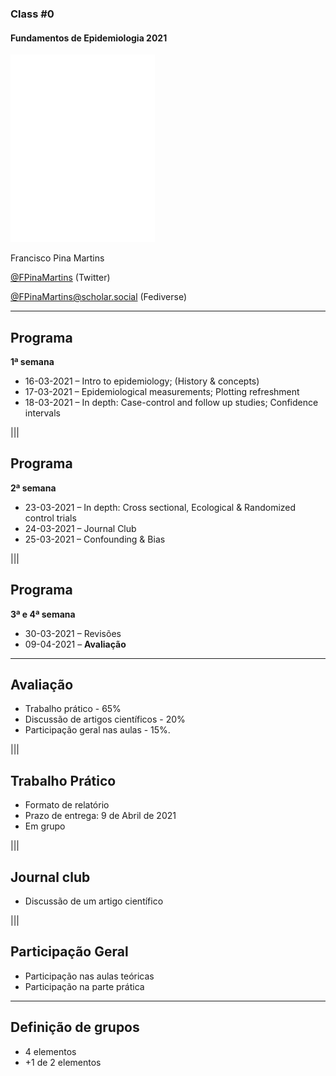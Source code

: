### Class #0

#### Fundamentos de Epidemiologia 2021

<img src="common/logo-FCUL.png" style="background:none; border:none; box-shadow:none;">

Francisco Pina Martins

[@FPinaMartins](https://twitter.com/FPinaMartins) (Twitter)

[@FPinaMartins@scholar.social](https://scholar.social/@FPinaMartins) (Fediverse)

---

## Programa

**1ª semana**

* 16-03-2021 – Intro to epidemiology; (History & concepts)
* 17-03-2021 – Epidemiological measurements; Plotting refreshment
* 18-03-2021 – In depth: Case-control and follow up studies; Confidence intervals

|||

## Programa

**2ª semana**

* 23-03-2021 – In depth: Cross sectional, Ecological & Randomized control trials
* 24-03-2021 – Journal Club
* 25-03-2021 – Confounding & Bias

|||

## Programa

**3ª e 4ª semana**

* 30-03-2021 – Revisões
* 09-04-2021 – **Avaliação**

---

## Avaliação

* Trabalho prático - 65% <!-- .element: class="fragment" data-fragment-index="1" -->
* Discussão de artigos científicos - 20%  <!-- .element: class="fragment" data-fragment-index="2" -->
* Participação geral nas aulas - 15%. <!-- .element: class="fragment" data-fragment-index="3" -->

|||

## Trabalho Prático

* Formato de relatório <!-- .element: class="fragment" data-fragment-index="1" -->
* Prazo de entrega: 9 de Abril de 2021 <!-- .element: class="fragment" data-fragment-index="2" -->
* Em grupo <!-- .element: class="fragment" data-fragment-index="3" -->

|||

## Journal club

* Discussão de um artigo científico <!-- .element: class="fragment" data-fragment-index="1" -->

|||

## Participação Geral

* Participação nas aulas teóricas <!-- .element: class="fragment" data-fragment-index="1" -->
* Participação na parte prática <!-- .element: class="fragment" data-fragment-index="2" -->

---

## Definição de grupos

* 4 elementos <!-- .element: class="fragment" data-fragment-index="1" -->
 * +1 de 2 elementos <!-- .element: class="fragment" data-fragment-index="1" -->
